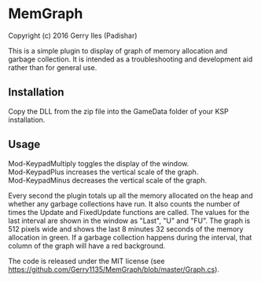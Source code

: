 # MemGraph
Copyright (c) 2016 Gerry Iles (Padishar)

This is a simple plugin to display of graph of memory allocation and garbage collection.  It is intended as a troubleshooting 
and development aid rather than for general use.

## Installation
Copy the DLL from the zip file into the GameData folder of your KSP installation.

## Usage
Mod-KeypadMultiply toggles the display of the window.  
Mod-KeypadPlus increases the vertical scale of the graph.  
Mod-KeypadMinus decreases the vertical scale of the graph.

Every second the plugin totals up all the memory allocated on the heap and whether any garbage collections have run.  It also 
counts the number of times the Update and FixedUpdate functions are called.  The values for the last interval are shown in the 
window as "Last", "U" and "FU".  The graph is 512 pixels wide and shows the last 8 minutes 32 seconds of the memory allocation 
in green.  If a garbage collection happens during the interval, that column of the graph will have a red background.

The code is released under the MIT license (see https://github.com/Gerry1135/MemGraph/blob/master/Graph.cs).
